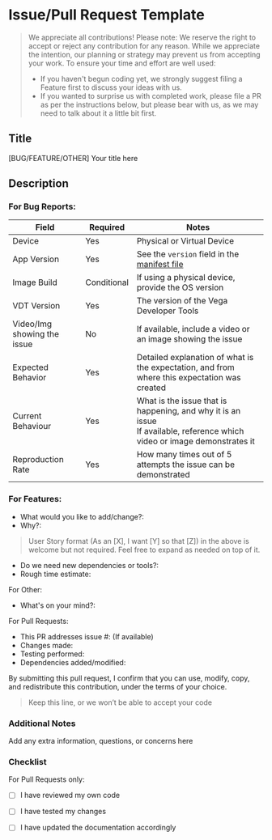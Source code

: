 # Issue/Pull Request Template

>We appreciate all contributions!
>Please note:
>We reserve the right to accept or reject any contribution for any reason. While we appreciate the intention, our planning or strategy may prevent us from accepting your work. To ensure your time and effort are well used:
>- If you haven't begun coding yet, we strongly suggest filing a Feature first to discuss your ideas with us.
>- If you wanted to surprise us with completed work, please file a PR as per the instructions below, but please bear with us, as we may need to talk about it a little bit first.

## Title

[BUG/FEATURE/OTHER] Your title here

## Description

### For Bug Reports:

| Field | Required | Notes |
|-------|--|--|
| Device | Yes | Physical or Virtual Device |
| App Version | Yes | See the `version` field in the [manifest file](manifest.toml) |
| Image Build | Conditional | If using a physical device, provide the OS version |
| VDT Version | Yes | The version of the Vega Developer Tools |
| Video/Img showing the issue| No | If available, include a video or an image showing the issue |
| Expected Behavior | Yes | Detailed explanation of what is the expectation, and from where this expectation was created |
| Current Behaviour | Yes | What is the issue that is happening, and why it is an issue<br>If available, reference which video or image demonstrates it |
| Reproduction Rate | Yes | How many times out of 5 attempts the issue can be demonstrated |

### For Features:

* What would you like to add/change?:
* Why?:

>User Story format (As an [X], I want [Y] so that [Z]) in the above is welcome but not required. Feel free to expand as needed on top of it.

* Do we need new dependencies or tools?:
* Rough time estimate:

For Other:

* What's on your mind?:

For Pull Requests:

* This PR addresses issue #: (If available)
* Changes made:
* Testing performed:
* Dependencies added/modified:

By submitting this pull request, I confirm that you can use, modify, copy, and redistribute this contribution, under the terms of your choice.
>Keep this line, or we won’t be able to accept your code

### Additional Notes

Add any extra information, questions, or concerns here

### Checklist

For Pull Requests only:

* [ ] I have reviewed my own code
* [ ] I have tested my changes
* [ ] I have updated the documentation accordingly







